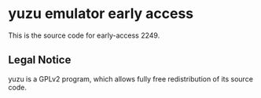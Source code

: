yuzu emulator early access
=============

This is the source code for early-access 2249.

## Legal Notice

yuzu is a GPLv2 program, which allows fully free redistribution of its source code.